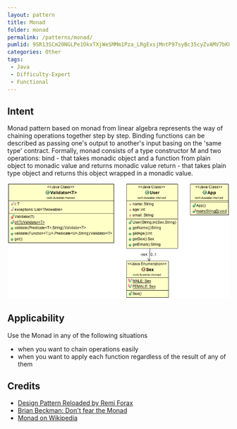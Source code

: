 ```yaml
---
layout: pattern
title: Monad
folder: monad
permalink: /patterns/monad/
pumlid: 9SR13SCm20NGLPe1OkxTXjWeSMMm1Pza_LRgExsjMntP97syBc35cyZvAMV7bKU6U9q6CPGwbVh8Xy5E7xvvRnBzj7qn86v1ol4BwJHk9AZ_bNGjAtLy0G00
categories: Other
tags:
 - Java
 - Difficulty-Expert
 - Functional
---
```


## Intent

Monad pattern based on monad from linear algebra represents the way of chaining operations
together step by step. Binding functions can be described as passing one's output to another's input
basing on the 'same type' contract. Formally, monad consists of a type constructor M and two
operations:
bind - that takes monadic object and a function from plain object to monadic value and returns monadic value
return - that takes plain type object and returns this object wrapped in a monadic value.

![alt text](./etc/monad.png "Monad")

## Applicability

Use the Monad in any of the following situations

* when you want to chain operations easily
* when you want to apply each function regardless of the result of any of them

## Credits

* [Design Pattern Reloaded by Remi Forax](https://youtu.be/-k2X7guaArU)
* [Brian Beckman: Don't fear the Monad](https://channel9.msdn.com/Shows/Going+Deep/Brian-Beckman-Dont-fear-the-Monads)
* [Monad on Wikipedia](https://en.wikipedia.org/wiki/Monad_(functional_programming))